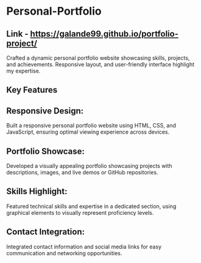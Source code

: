# Personal-Portfolio

## Link - https://galande99.github.io/portfolio-project/
Crafted a dynamic personal portfolio website showcasing skills, projects, and achievements. Responsive layout, and user-friendly interface highlight my expertise.

## Key Features

## Responsive Design:
Built a responsive personal portfolio website using HTML, CSS, and JavaScript, ensuring optimal viewing experience across devices.

## Portfolio Showcase: 
Developed a visually appealing portfolio showcasing projects with descriptions, images, and live demos or GitHub repositories.

## Skills Highlight: 
Featured technical skills and expertise in a dedicated section, using graphical elements to visually represent proficiency levels.

## Contact Integration: 
Integrated contact information and social media links for easy communication and networking opportunities.
